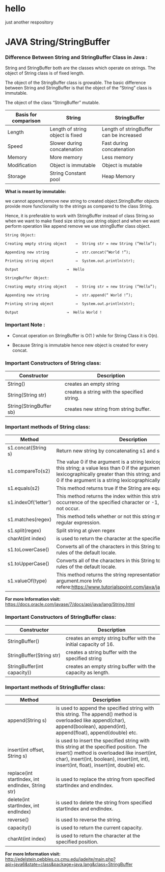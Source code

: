 # hello
just another respository


# JAVA String/StringBuffer 

### Difference Between String and StringBuffer Class in Java :


String and StringBuffer both are the classes which operate on strings. The object of  String class is of fixed length. 

The object of the StringBuffer class is growable. The basic difference between String and StringBuffer is that the object of the “String” class is immutable. 

The object of the class “StringBuffer” mutable.


| Basis for comparison | String | StringBuffer |
| --- | --- | --- |
| Length  | Length of string object is fixed | Length of stringBuffer can be increased |
| Speed  | Slower during concatenation | Fast during concatenation |
| Memory  | More memory | Less memory |
| Modification  | Object is immutable | Object is mutable |
| Storage | String Constant pool | Heap Memory |


**What is meant by immutable:** 

we cannot append,remove new string to created object.StringBuffer objects provide more functionality to the strings as compared to the class String. 

Hence, it is preferable to work with StringBuffer instead of class String.so when we want to make fixed size string use string object and when we want perform operation like append remove we use stringBuffer class object.

```
String Object:

Creating empty string object    →  String str = new String (“Hello”); 

Appending new string            →  str.concat(“World !”);

Printing string object          →  System.out.println(str);

Output		                →  Hello

StringBuffer Object:

Creating empty string object    →  String str = new String (“Hello”); 

Appending new string            →  str.append(“ World !”);

Printing string object          →  System.out.println(str);

Output		                →  Hello World !

```

### Important Note :
- Concat operation on StringBuffer is O(1 ) while for String Class it is O(n).

- Because String is immutable hence new object is created for every concat.

### Important Constructors of String class:

| Constructor | Description |
| --- | --- |
| String()  | creates an empty string |
| String(String str)  | creates a string  with the specified string. | 
| String(StringBuffer sb) | creates new  string from string buffer. |


### Important methods of String class:

| Method | Description |
| --- | --- |
| s1.concat(String s)  | Return new string by concatenating s1 and s. |
| s1.compareTo(s2)  | The value 0 if the argument is a string lexicographically equal to this string; a value less than 0 if the argument is a string lexicographically greater than this string; and a value greater than 0 if the argument is a string lexicographically less than this string. | 
| s1.equals(s2) | This method returns true if the String are equal; false otherwise |
| s1.indexOf(‘letter’)  | This method returns the index within this string of the first occurrence of the specified character or -1, if the character does not occur. |
| s1.matches(regex)  | This method tells whether or not this string matches the given regular expression. | 
| s1.split(regex) | Split string at given regex |
| charAt(int index)  | is used to return the character at the specified position. |
| s1.toLowerCase()  | Converts all of the characters in this String to lowercase using the rules of the default locale. | 
| s1.toUpperCase() | Converts all of the characters in this String to uppercase using the rules of the default locale. |
| s1.valueOf(type) | This method returns the string representation of the passed argument.more Info refere:https://www.tutorialspoint.com/java/java_string_valueof.htm |


**For more Information visit:**
  https://docs.oracle.com/javase/7/docs/api/java/lang/String.html

### Important Constructors of StringBuffer class:

| Constructor | Description |
| --- | --- |
| StringBuffer()  | creates an empty string buffer with the initial capacity of 16. |
| StringBuffer(String str)  | creates a string buffer with the specified string | 
| StringBuffer(int capacity)) | creates an empty string buffer with the  capacity as length. |


### Important methods of StringBuffer class:


| Method | Description |
| --- | --- |
| append(String s)  | is used to append the specified string with this string. The append() method is overloaded like append(char), append(boolean), append(int), append(float), append(double) etc. |
| insert(int offset, String s)  | is used to insert the specified string with this string at the specified position. The insert() method is overloaded like insert(int, char), insert(int, boolean), insert(int, int), insert(int, float), insert(int, double) etc. | 
| replace(int startIndex, int endIndex, String str) | is used to replace the string from specified startIndex and endIndex. |
| delete(int startIndex, int endIndex)  |is used to delete the string from specified startIndex and endIndex.
| reverse()  | is used to reverse the string. | 
| capacity() | is used to return the current capacity. |
| charAt(int index)  | is used to return the character at the specified position. |

**For more Information visit:**
http://edelstein.pebbles.cs.cmu.edu/jadeite/main.php?api=java6&state=class&package=java.lang&class=StringBuffer








